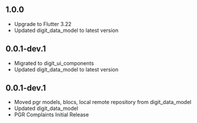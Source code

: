 ## 1.0.0

* Upgrade to Flutter 3.22
* Updated digit_data_model to latest version

## 0.0.1-dev.1

* Migrated to digit_ui_components
* Updated digit_data_model to latest version

## 0.0.1-dev.1

* Moved pgr models, blocs, local remote repository from digit_data_model
* Updated digit_data_model
* PGR Complaints Initial Release